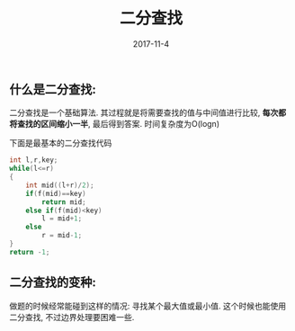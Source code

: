 ﻿---
title: 二分查找
date: 2017-11-4
categories:
- note
- 分治
tags:
- 分治
- 二分答案
---

<!-- more -->
## 什么是二分查找:

二分查找是一个基础算法. 其过程就是将需要查找的值与中间值进行比较, **每次都将查找的区间缩小一半**, 最后得到答案. 时间复杂度为O(logn)

下面是最基本的二分查找代码
```cpp
int l,r,key;
while(l<=r)
{
	int mid((l+r)/2);
	if(f(mid)==key)
		return mid;
	else if(f(mid)<key)
		l = mid+1;
	else
		r = mid-1;
}
return -1;
```

## 二分查找的变种:

做题的时候经常能碰到这样的情况: 寻找某个最大值或最小值. 这个时候也能使用二分查找, 不过边界处理要困难一些.

